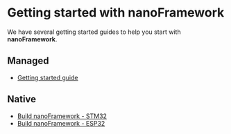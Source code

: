 # Getting started with **nanoFramework**

We have several getting started guides to help you start with **nanoFramework**.

## Managed
- [Getting started guide](getting-started-guides/getting-started-managed.md)

## Native
- [Build nanoFramework - STM32](getting-started-guides/build-stm32.md)
- [Build nanoFramework - ESP32](getting-started-guides/build-esp32.md)
